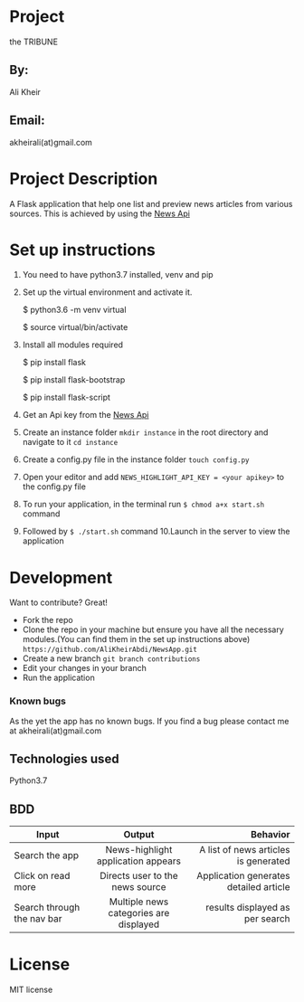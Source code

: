 # Project
the TRIBUNE

## By:
Ali Kheir

## Email: 
akheirali(at)gmail.com

# Project Description
A Flask application that help one list and preview news articles from various sources. 
This is achieved by using the [News Api](https://newsapi.org/)

# Set up instructions
1. You need to have python3.7 installed, venv and pip
2. Set up the virtual environment and activate it.

    
    $ python3.6 -m venv virtual


    $ source virtual/bin/activate


3. Install all modules required

    $ pip install flask


    $ pip install flask-bootstrap


    $ pip install flask-script



4. Get an Api key from the [News Api](https://newsapi.org/)
5. Create an instance folder ```mkdir instance``` in the root directory and navigate to it ```cd instance```
6. Create a config.py file in the instance folder ```touch config.py```
7. Open your editor and add ```NEWS_HIGHLIGHT_API_KEY = <your apikey>``` to the config.py file
8. To run your application, in the terminal run ```$ chmod a+x start.sh``` command
9. Followed by ```$ ./start.sh``` command
10.Launch in the server to view the application

# Development
Want to contribute? Great!
* Fork the repo
* Clone the repo in your machine but ensure you have all the necessary modules.(You can find them in the set up instructions above)
```https://github.com/AliKheirAbdi/NewsApp.git```
* Create a new branch ```git branch contributions```
* Edit your changes in your branch
* Run the application

### Known bugs
As the yet the app has no known bugs.
If you find a bug please contact me at akheirali(at)gmail.com

## Technologies used
Python3.7

## BDD
| Input        | Output           | Behavior  |
| ------------- |:-------------:| -----:|
| Search the app      | News-highlight application appears | A list of news articles is generated |
| Click on read more      | Directs user to the news source    | Application generates detailed article |
| Search through the nav bar | Multiple news categories are displayed  | results displayed as per search |


# License
MIT license
